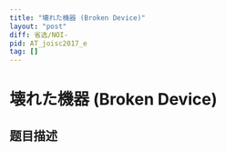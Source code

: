 ```yaml
---
title: "壊れた機器 (Broken Device)"
layout: "post"
diff: 省选/NOI-
pid: AT_joisc2017_e
tag: []
---
```


# 壊れた機器 (Broken Device)

## 题目描述

[problemUrl]: https://atcoder.jp/contests/joisc2017/tasks/joisc2017_e



